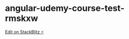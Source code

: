 # angular-udemy-course-test-rmskxw

[Edit on StackBlitz ⚡️](https://stackblitz.com/edit/angular-udemy-course-test-rmskxw)